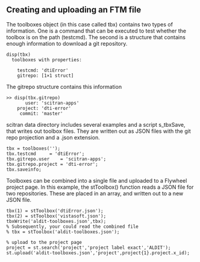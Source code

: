 ## Creating and uploading an FTM file
The toolboxes object (in this case called tbx) contains two types of information.  One is a command that can be executed to test whether the toolbox is on the path (testcmd).  The second is a structure that contains enough information to download a git repository.
```
disp(tbx)
  toolboxes with properties:

    testcmd: 'dtiError'
    gitrepo: [1×1 struct]
```
The gitrepo structure contains this information
```
>> disp(tbx.gitrepo)
       user: 'scitran-apps'
    project: 'dti-error'
     commit: 'master'
```
scitran data directory includes several examples and a script s_tbxSave, that writes out toolbox files.
They are written out as JSON files with the git repo projection and a .json extension.

```
tbx = toolboxes('');
tbx.testcmd     = 'dtiError';
tbx.gitrepo.user    = 'scitran-apps'; 
tbx.gitrepo.project = 'dti-error'; 
tbx.saveinfo;
```
Toolboxes can be combined into a single file and uploaded to a Flywheel project page.  In this example, the stToolbox() function reads a JSON file for two repositories.  These are placed in an array, and written out to a new JSON file. 
```
tbx(1) = stToolbox('dtiError.json');
tbx(2) = stToolbox('vistasoft.json');
tbxWrite('aldit-toolboxes.json',tbx);
% Subsequently, your could read the combined file
% tbx = stToolbox('aldit-toolboxes.json');

% upload to the project page
project = st.search('project','project label exact','ALDIT');
st.upload('aldit-toolboxes.json','project',project{1}.project.x_id);
```
